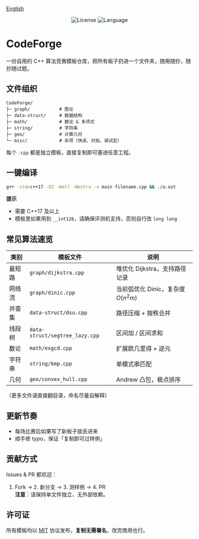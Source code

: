 [English](README.en.md)

<p align="center">
  <img alt="License" src="https://img.shields.io/badge/license-MIT-blue.svg">
  <img alt="Language" src="https://img.shields.io/badge/language-C++-orange.svg">
</p>

# CodeForge  
一份自用的 C++ 算法竞赛模板仓库，把所有板子扔进一个文件夹，随用随抄，随抄随过题。

## 文件组织
```
CodeForge/
├─ graph/           # 图论
├─ data-struct/     # 数据结构
├─ math/            # 数论 & 多项式
├─ string/          # 字符串
├─ geo/             # 计算几何
└─ misc/            # 杂项（快读、对拍、调试宏）
```
每个 `.cpp` 都是独立模板，直接复制即可塞进任意工程。

## 一键编译
```bash
g++ -std=c++17 -O2 -Wall -Wextra -o main filename.cpp && ./a.out
```
**提示**  
- 需要 C++17 及以上  
- 模板里如果用到 `__int128`，请确保评测机支持，否则自行改 `long long`

## 常见算法速览
| 类别   | 模板文件                       | 说明                               |
| ------ | ------------------------------ | ---------------------------------- |
| 最短路 | `graph/dijkstra.cpp`           | 堆优化 Dijkstra，支持路径记录      |
| 网络流 | `graph/dinic.cpp`              | 当前弧优化 Dinic，复杂度 $O(n^2m)$ |
| 并查集 | `data-struct/dsu.cpp`          | 路径压缩 + 按秩合并                |
| 线段树 | `data-struct/segtree_lazy.cpp` | 区间加 / 区间求和                  |
| 数论   | `math/exgcd.cpp`               | 扩展欧几里得 + 逆元                |
| 字符串 | `string/kmp.cpp`               | 单模式串匹配                       |
| 几何   | `geo/convex_hull.cpp`          | Andrew 凸包，极点排序              |

（更多文件请直接翻目录，命名尽量自解释）

## 更新节奏
- 每场比赛后如果写了新板子就丢进来  
- 顺手修 typo，保证「复制即可过样例」

## 贡献方式
Issues & PR 都欢迎：  
1. Fork → 2. 新分支 → 3. 测样例 → 4. PR  
**注意**：请保持单文件独立、无外部依赖。

## 许可证
所有模板均以 [MIT](LICENSE) 协议发布，**复制无需署名**，改完商用也行。

